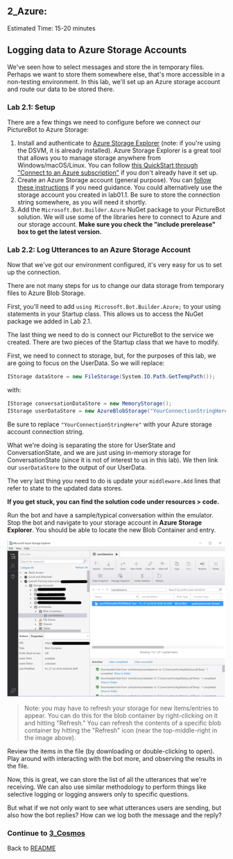 ## 2_Azure:
Estimated Time: 15-20 minutes

## Logging data to Azure Storage Accounts

We've seen how to select messages and store the in temporary files. Perhaps we want to store them somewhere else, that's more accessible in a non-testing environment. In this lab, we'll set up an Azure storage account and route our data to be stored there.  

### Lab 2.1: Setup  

There are a few things we need to configure before we connect our PictureBot to Azure Storage:  

1. Install and authenticate to [Azure Storage Explorer](https://azure.microsoft.com/en-us/features/storage-explorer/) (note: if you're using the DSVM, it is already installed). Azure Storage Explorer is a great tool that allows you to manage storage anywhere from Windows/macOS/Linux. You can follow [this QuickStart through "Connect to an Azure subscription"](https://docs.microsoft.com/en-us/azure/vs-azure-tools-storage-manage-with-storage-explorer?toc=%2Fazure%2Fstorage%2Fqueues%2Ftoc.json&tabs=windows) if you don't already have it set up.  
2. Create an Azure Storage account (general purpose). You can [follow these instructions](https://docs.microsoft.com/en-us/azure/storage/common/storage-quickstart-create-account?tabs=portal#create-a-general-purpose-storage-account) if you need guidance. You could alternatively use the storage account you created in lab01.1. Be sure to store the connection string somewhere, as you will need it shortly.
3. Add the `Microsoft.Bot.Builder.Azure` NuGet package to your PictureBot solution. We will use some of the libraries here to connect to Azure and our storage account. **Make sure you check the "include prerelease" box to get the latest version.**  

### Lab 2.2: Log Utterances to an Azure Storage Account  

Now that we've got our environment configured, it's very easy for us to set up the connection.  

There are not many steps for us to change our data storage from temporary files to Azure Blob Storage.  

First, you'll need to add `using Microsoft.Bot.Builder.Azure;` to your using statements in your Startup class. This allows us to access the NuGet package we added in Lab 2.1.  

The last thing we need to do is connect our PictureBot to the service we created. There are two pieces of the Startup class that we have to modify.  

First, we need to connect to storage, but, for the purposes of this lab, we are going to focus on the UserData. So we will replace:  
```csharp
IStorage dataStore = new FileStorage(System.IO.Path.GetTempPath());
```
with:  
```csharp
IStorage conversationDataStore = new MemoryStorage();
IStorage userDataStore = new AzureBlobStorage("YourConnectionStringHere", "userdatastore");
```
Be sure to replace `"YourConnectionStringHere"` with your Azure storage account connection string.  

What we're doing is separating the store for UserState and ConversationState, and we are just using in-memory storage for ConversationState (since it is not of interest to us in this lab). We then link our `userDataStore` to the output of our UserData.  

The very last thing you need to do is update your `middleware.Add` lines that refer to state to the updated data stores.  

**If you get stuck, you can find the solution code under resources > code.**

Run the bot and have a sample/typical conversation within the emulator. Stop the bot and navigate to your storage account in **Azure Storage Explorer**. You should be able to locate the new Blob Container and entry.  

![Azure Storage Explorer](./resources/assets/storageexplorer.png)

> Note: you may have to refresh your storage for new items/entries to appear. You can do this for the blob container by right-clicking on it and hitting "Refresh." You can refresh the contents of a specific blob container by hitting the "Refresh" icon (near the top-middle-right in the image above).

Review the items in the file (by downloading or double-clicking to open). Play around with interacting with the bot more, and observing the results in the file.  

Now, this is great, we can store the list of all the utterances that we're receiving. We can also use similar methodology to perform things like selective logging or logging answers only to specific questions.  

But what if we not only want to see what utterances users are sending, but also how the bot replies? How can we log both the message and the reply?  

### Continue to [3_Cosmos](./3_Cosmos.md)
Back to [README](./0_README.md)

